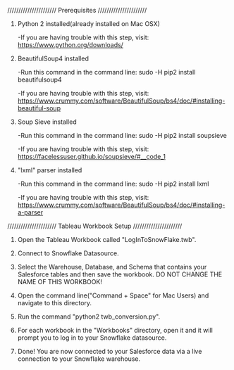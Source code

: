 ////////////////////// Prerequisites //////////////////////

1. Python 2 installed(already installed on Mac OSX)

    -If you are having trouble with this step, visit: https://www.python.org/downloads/

2. BeautifulSoup4 installed

    -Run this command in the command line:
        sudo -H pip2 install beautifulsoup4

    -If you are having trouble with this step, visit: https://www.crummy.com/software/BeautifulSoup/bs4/doc/#installing-beautiful-soup

3. Soup Sieve installed

    -Run this command in the command line:
        sudo -H pip2 install soupsieve

    -If you are having trouble with this step, visit: https://facelessuser.github.io/soupsieve/#__code_1

3. "lxml" parser installed

    -Run this command in the command line:
        sudo -H pip2 install lxml

    -If you are having trouble with this step, visit: https://www.crummy.com/software/BeautifulSoup/bs4/doc/#installing-a-parser

    
////////////////////// Tableau Workbook Setup //////////////////////

1. Open the Tableau Workbook called "LogInToSnowFlake.twb".

2. Connect to Snowflake Datasource.

3. Select the Warehouse, Database, and Schema that contains your Salesforce tables and then save the workbook. DO NOT CHANGE THE NAME OF THIS WORKBOOK!

4. Open the command line("Command + Space" for Mac Users) and navigate to this directory.

5. Run the command "python2 twb_conversion.py".

6. For each workbook in the "Workbooks" directory, open it and it will prompt you to log in to your Snowflake datasource.

7. Done! You are now connected to your Salesforce data via a live connection to your Snowflake warehouse.


